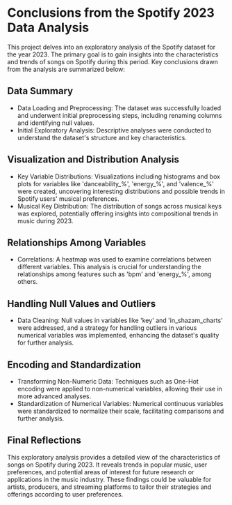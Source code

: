 # Conclusions from the Spotify 2023 Data Analysis
This project delves into an exploratory analysis of the Spotify dataset for the year 2023. The primary goal is to gain insights into the characteristics and trends of songs on Spotify during this period. Key conclusions drawn from the analysis are summarized below:

## Data Summary
* Data Loading and Preprocessing: The dataset was successfully loaded and underwent initial preprocessing steps, including renaming columns and identifying null values.
* Initial Exploratory Analysis: Descriptive analyses were conducted to understand the dataset's structure and key characteristics.
  
## Visualization and Distribution Analysis
* Key Variable Distributions: Visualizations including histograms and box plots for variables like 'danceability_%', 'energy_%', and 'valence_%' were created, uncovering interesting distributions and possible trends in Spotify users' musical preferences.
* Musical Key Distribution: The distribution of songs across musical keys was explored, potentially offering insights into compositional trends in music during 2023.

## Relationships Among Variables
* Correlations: A heatmap was used to examine correlations between different variables. This analysis is crucial for understanding the relationships among features such as 'bpm' and 'energy_%', among others.

## Handling Null Values and Outliers
* Data Cleaning: Null values in variables like 'key' and 'in_shazam_charts' were addressed, and a strategy for handling outliers in various numerical variables was implemented, enhancing the dataset's quality for further analysis.

## Encoding and Standardization
* Transforming Non-Numeric Data: Techniques such as One-Hot encoding were applied to non-numerical variables, allowing their use in more advanced analyses.
* Standardization of Numerical Variables: Numerical continuous variables were standardized to normalize their scale, facilitating comparisons and further analysis.

## Final Reflections
This exploratory analysis provides a detailed view of the characteristics of songs on Spotify during 2023. It reveals trends in popular music, user preferences, and potential areas of interest for future research or applications in the music industry. These findings could be valuable for artists, producers, and streaming platforms to tailor their strategies and offerings according to user preferences.
